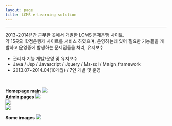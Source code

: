 ```yaml
---
layout: page
title: LCMS e-Learning solution
---
```

<hr>
<p class="f12">2013~2014년간 근무한 곳에서 개발한 LCMS 문제은행 사이트. <br>
약 15곳의 학점은행제 사이트를 서비스 하였으며, 운영하는데 있어 필요한 기능들을 개발하고 운영중에 발생하는 문제점들을 처리, 유지보수 
</p>

<ul class="f11">
	<li>관리자 기능 개발/운영 및 유지보수</li>
    <li>Java / Jsp / Javascript / Jquery / Ms-sql / Malgn_framework</li>
    <li>2013.07~2014.04(10개월) / 7인 개발 및 운영</li>
    
</ul><br>


**Homepage main**
<img src= "{{ site.baseurl }}/images/lcms/lcms_image1.png" sizes="400x400">
<br>
**Admin pages**
<img src= "{{ site.baseurl }}/images/lcms/lcms_image3.png" sizes="400x400"><br>
<img src= "{{ site.baseurl }}/images/lcms/lcms_image4.png" sizes="400x400"><br>
<img src= "{{ site.baseurl }}/images/lcms/lcms_image5.png" sizes="400x400"><br>

**Some images**
<img src= "{{ site.baseurl }}/images/lcms/lcms_image2.png" sizes="400x400">

